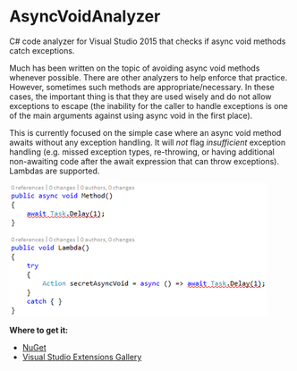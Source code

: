 # AsyncVoidAnalyzer
C# code analyzer for Visual Studio 2015 that checks if async void methods catch exceptions.

Much has been written on the topic of avoiding async void methods whenever possible. There are other analyzers to help enforce that practice. However, sometimes such methods are appropriate/necessary. In these cases, the important thing is that they are used wisely and do not allow exceptions to escape (the inability for the caller to handle exceptions is one of the main arguments against using async void in the first place).

This is currently focused on the simple case where an async void method awaits without any exception handling. It will *not* flag *insufficient* exception handling (e.g. missed exception types, re-throwing, or having additional non-awaiting code after the await expression that can throw exceptions). Lambdas are supported.

![Example](Screenshots/Squiggles.png)

**Where to get it:**
* [NuGet](https://www.nuget.org/packages/AsyncVoidAnalyzer/)
* [Visual Studio Extensions Gallery](https://visualstudiogallery.msdn.microsoft.com/40dc3923-11b0-4cad-a3be-2c7bdeb63bff)
